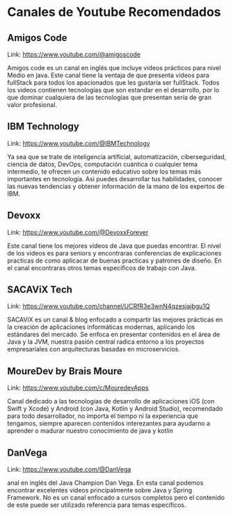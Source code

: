 # Canales de Youtube Recomendados

## Amigos Code

Link: <https://www.youtube.com/@amigoscode>

Amigos code es un canal en inglés que incluye videos prácticos para nivel Medio en java. Este canal tiene la ventaja de que presenta videos para fullStack para todos los apacionados que les gustaría ser fullStack. Todos los videos contienen tecnologías que son estandar en el desarrollo, por lo que dominar cualquiera de las tecnologías que presentan sería de gran valor profesional.

## IBM Technology

Link: <https://www.youtube.com/@IBMTechnology>

Ya sea que se trate de inteligencia artificial, automatización, ciberseguridad, ciencia de datos, DevOps, computación cuántica o cualquier tema intermedio, te ofrecen un contenido educativo sobre los temas más importantes en tecnología. Asi puedes desarrollar tus habilidades, conocer las nuevas tendencias y obtener información de la mano de los expertos de IBM.

## Devoxx

Link: <https://www.youtube.com/@DevoxxForever>

Este canal tiene los mejores videos de Java que puedas encontrar. El nivel de los videos es para seniors y encontraras conferencias de explicaciones practicas de como aplicacar de buenas practicas y patrones de diseño. En el canal encontraras otros temas especificos de trabajo con Java.

## SACAViX Tech

Link: <https://www.youtube.com/channel/UCRfR3e3wnN4qzesjajbgu1Q>

SACAViX es un canal & blog enfocado a compartir las mejores prácticas en la creación de aplicaciones informáticas modernas, aplicando los estándares del mercado. Se enfoca en presentar contenidos en el área de Java y la JVM, nuestra pasión central radica entorno a los proyectos empresariales con arquitecturas basadas en microservicios.

## MoureDev by Brais Moure

Link: <https://www.youtube.com/c/MouredevApps>

Canal dedicado a las tecnologias de desarrollo de aplicaciones iOS (con Swift y Xcode) y Android (con Java, Kotlin y Android Studio), recomendado para todo desarrollador, no importa el tiempo ni la experiencia que tengamos, siempre aparecen contenidos interezantes para ayudarno a aprender o madurar nuestro conocimiento de java y kotlin 

## DanVega

Link: <https://www.youtube.com/@DanVega>

anal en inglés del Java Champion Dan Vega. En esta canal podemos encontrar excelentes videos principalmente sobre Java y Spring Framework. No es un canal enfocado a cursos completos pero el contenido de este puede ser utilizado referencia para temas específicos.
